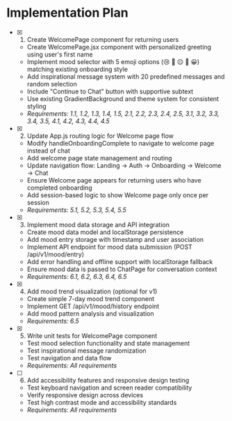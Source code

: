 # Implementation Plan

- [x] 1. Create WelcomePage component for returning users



  - Create WelcomePage.jsx component with personalized greeting using user's first name
  - Implement mood selector with 5 emoji options (😢 🙁 😐 🙂 😀) matching existing onboarding style
  - Add inspirational message system with 20 predefined messages and random selection
  - Include "Continue to Chat" button with supportive subtext
  - Use existing GradientBackground and theme system for consistent styling
  - _Requirements: 1.1, 1.2, 1.3, 1.4, 1.5, 2.1, 2.2, 2.3, 2.4, 2.5, 3.1, 3.2, 3.3, 3.4, 3.5, 4.1, 4.2, 4.3, 4.4, 4.5_

- [x] 2. Update App.js routing logic for Welcome page flow


  - Modify handleOnboardingComplete to navigate to welcome page instead of chat
  - Add welcome page state management and routing
  - Update navigation flow: Landing → Auth → Onboarding → Welcome → Chat
  - Ensure Welcome page appears for returning users who have completed onboarding
  - Add session-based logic to show Welcome page only once per session
  - _Requirements: 5.1, 5.2, 5.3, 5.4, 5.5_

- [x] 3. Implement mood data storage and API integration



  - Create mood data model and localStorage persistence
  - Add mood entry storage with timestamp and user association
  - Implement API endpoint for mood data submission (POST /api/v1/mood/entry)
  - Add error handling and offline support with localStorage fallback
  - Ensure mood data is passed to ChatPage for conversation context
  - _Requirements: 6.1, 6.2, 6.3, 6.4, 6.5_

- [x] 4. Add mood trend visualization (optional for v1)


  - Create simple 7-day mood trend component
  - Implement GET /api/v1/mood/history endpoint
  - Add mood pattern analysis and visualization
  - _Requirements: 6.5_

- [x] 5. Write unit tests for WelcomePage component


  - Test mood selection functionality and state management
  - Test inspirational message randomization
  - Test navigation and data flow
  - _Requirements: All requirements_




- [ ] 6. Add accessibility features and responsive design testing
  - Test keyboard navigation and screen reader compatibility
  - Verify responsive design across devices
  - Test high contrast mode and accessibility standards
  - _Requirements: All requirements_